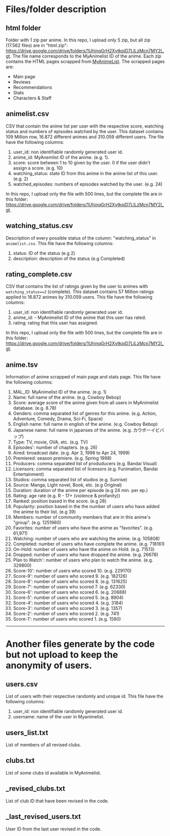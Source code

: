 # Files/folder description


## html folder

Folder with 1 zip per anime. In this repo, I upload only 5 zip, but all zip (17.562 files) are in "html.zip": https://drive.google.com/drive/folders/1UhinqGrH2XytkpiD7LlLzMcn7MY2I_gt. The file name corresponds to the MyAnimelist ID of the anime. Each zip contains the HTML pages scrapped from [MyAnimeList](https://myanimelist.net/). The scrapped pages are:

- Main page
- Reviews
- Recommendations
- Stats
- Characters & Staff


## animelist.csv

CSV that contain the anime list per user with the respective score, watching status and numbers of episodes watched by the user. This dataset contains 109 Million row, 16.872 different animes and 310.059 different users. The file have the following columns:

1. user_id:  non identifiable randomly generated user id.
2. anime_id: MyAnemlist ID of the anime. (e.g. 1).
3. score: score between 1 to 10 given by the user. 0 if the user didn't assign a score. (e.g. 10)
4. watching_status: state ID from this anime in the anime list of this user. (e.g. 2)
5. watched_episodes: numbers of episodes watched by the user. (e.g. 24)


In this repo, I upload only the file with 500 lines, but the complete file are in this folder: https://drive.google.com/drive/folders/1UhinqGrH2XytkpiD7LlLzMcn7MY2I_gt.


## watching_status.csv

Description of every possible status of the column: "watching_status" in `animelist.csv`. This file have the following columns:

1. status: ID of the status (e.g 2)
2. description: description of the status (e.g Completed)


## rating_complete.csv

CSV that contains the list of ratings given by the user to animes with `watching_status==2` (complete). This dataset contains 57 Million ratings applied to 16.872 animes by 310.059 users. This file have the following columns:

1. user_id:  non identifiable randomly generated user id.
2. anime_id: - MyAnimelist ID of the anime that this user has rated.
3. rating: rating that this user has assigned.

In this repo, I upload only the file with 500 lines, but the complete file are in this folder: https://drive.google.com/drive/folders/1UhinqGrH2XytkpiD7LlLzMcn7MY2I_gt.


## anime.tsv

Information of anime scrapped of main page and stats page. This file have the following columns:

1.  MAL_ID:  MyAnimelist ID of the anime. (e.g. 1) 
2.  Name: full name of the anime. (e.g. Cowboy Bebop) 
3.  Score: average score of the anime given from all users in MyAnimelist database. (e.g. 8.78) 
4.  Genders: comma separated list of genres for this anime. (e.g. Action, Adventure, Comedy, Drama, Sci-Fi, Space) 
5.  English name: full name in english of the anime. (e.g. Cowboy Bebop) 
6.  Japanese name: full name in japanses of the anime. (e.g. カウボーイビバップ) 
7.  Type: TV, movie, OVA, etc. (e.g. TV)
8.  Episodes': number of chapters. (e.g. 26)
9.  Aired: broadcast date. (e.g. Apr 3, 1998 to Apr 24, 1999)
10. Premiered: season premiere. (e.g. Spring 1998)
11. Producers: comma separated list of produducers (e.g. Bandai Visual)
12. Licensors: comma separated list of licensors (e.g. Funimation, Bandai Entertainment)
13. Studios: comma separated list of studios (e.g. Sunrise)
14. Source: Manga, Light novel, Book, etc. (e.g Original)
15. Duration: duration of the anime per episode (e.g 24 min. per ep.)
16. Rating: age rate (e.g. R - 17+ (violence & profanity))
17. Ranked: position based in the score. (e.g 28)
18. Popularity: position based in the the number of users who have added the anime to their list. (e.g 39)
19. Members: number of community members that are in this anime's "group". (e.g. 1251960)
20. Favorites: number of users who have the anime as "favorites". (e.g. 61,971)
21. Watching: number of users who are watching the anime. (e.g. 105808)
22. Completed: number of users who have complete the anime. (e.g. 718161)
23. On-Hold: number of users who have the anime on Hold. (e.g. 71513)
24. Dropped: number of users who have dropped the anime. (e.g. 26678)
25. Plan to Watch': number of users who plan to watch the anime. (e.g. 329800)
26. Score-10': number of users who scored 10. (e.g. 229170)
27. Score-9': number of users who scored 9. (e.g. 182126)
28. Score-8': number of users who scored 8. (e.g. 131625)
29. Score-7': number of users who scored 7. (e.g. 62330)
30. Score-6': number of users who scored 6. (e.g. 20688)
31. Score-5': number of users who scored 5. (e.g. 8904)
32. Score-4': number of users who scored 4. (e.g. 3184)
33. Score-3': number of users who scored 3. (e.g. 1357)
34. Score-2': number of users who scored 2. (e.g. 741)
35. Score-1': number of users who scored 1. (e.g. 1580)


-------------------------------------------

# Another files generate by the code but not upload to keep the anonymity of users.

## users.csv

List of users with their respective randomly and unique id. This file have the following columns:

1. user_id: non identifiable randomly generated user id.
2. username: name of the user in Myanimelist.

## users_list.txt

List of members of all revised clubs.


## clubs.txt

List of some clubs id available in MyAnimelist.


## \_revised\_clubs.txt

List of club ID that have been revised in the code.


## \_last\_revised\_users.txt

User ID from the last user revised in the code.


